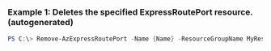 
### Example 1: Deletes the specified ExpressRoutePort resource. (autogenerated)
```powershell
PS C:\> Remove-AzExpressRoutePort -Name {Name} -ResourceGroupName MyResourceGroup


